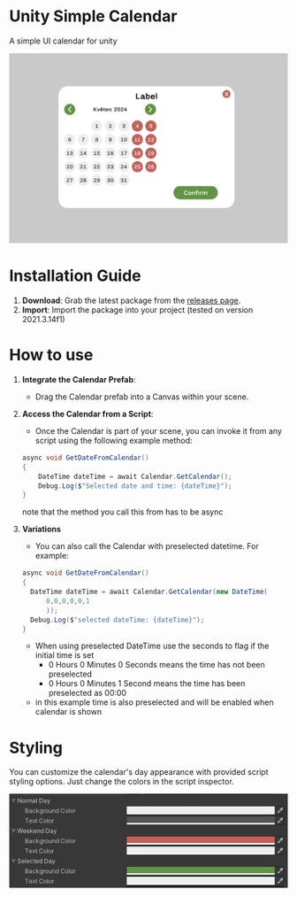 # Unity Simple Calendar
A simple UI calendar for unity

![Calendar](img/Screenshot.png)

# Installation Guide

1. **Download**: Grab the latest package from the [releases page](https://github.com/yourusername/yourrepository/releases).
2. **Import**: Import the package into your project (tested on version 2021.3.14f1)

# How to use
1. **Integrate the Calendar Prefab**:
   - Drag the Calendar prefab into a Canvas within your scene.

2. **Access the Calendar from a Script**:
   - Once the Calendar is part of your scene, you can invoke it from any script using the following example method:
   ```csharp
   async void GetDateFromCalendar()
   {
       DateTime dateTime = await Calendar.GetCalendar();
       Debug.Log($"Selected date and time: {dateTime}");
   }
   ```
   note that the method you call this from has to be async
3.  **Variations**
      - You can also call the Calendar with preselected datetime. For example:
      ```csharp
      async void GetDateFromCalendar()
    {
        DateTime dateTime = await Calendar.GetCalendar(new DateTime(
            0,0,0,0,0,1
            ));
        Debug.Log($"selected dateTime: {dateTime}");
    }
      ```
      - When using preselected DateTime use the seconds to flag if the initial time is set
         - 0 Hours 0 Minutes 0 Seconds means the time has not been preselected
         - 0 Hours 0 Minutes 1 Second means the time has been preselected as 00:00
      - in this example time is also preselected and will be enabled when calendar is shown

# Styling
You can customize the calendar's day appearance with provided script styling options.
Just change the colors in the script inspector.

![Styles](img/Styles.png)



